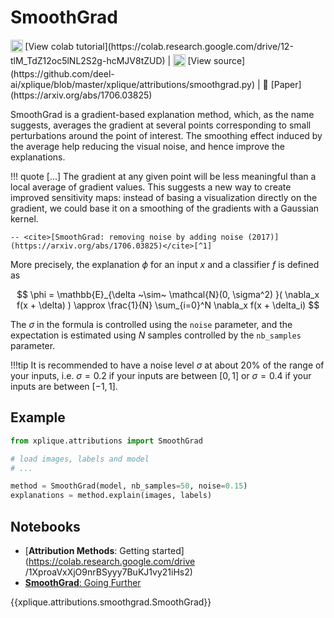 # SmoothGrad

<sub>
    <img src="https://upload.wikimedia.org/wikipedia/commons/d/d0/Google_Colaboratory_SVG_Logo.svg" width="20">
</sub>[View colab tutorial](https://colab.research.google.com/drive/12-tlM_TdZ12oc5lNL2S2g-hcMJV8tZUD) |
<sub>
    <img src="https://upload.wikimedia.org/wikipedia/commons/9/91/Octicons-mark-github.svg" width="20">
</sub>[View source](https://github.com/deel-ai/xplique/blob/master/xplique/attributions/smoothgrad.py) |
📰 [Paper](https://arxiv.org/abs/1706.03825)


SmoothGrad is a gradient-based explanation method, which, as the name suggests, averages the
gradient at several points corresponding to small perturbations around the point of interest.
The smoothing effect induced by the average help reducing the visual noise, and hence improve the
explanations.

!!! quote
    \[...] The gradient at any given point will be less meaningful than a local average of gradient
    values. This suggests a new way to create improved sensitivity maps: instead of basing a
    visualization directly on the gradient, we could base it on a smoothing of the gradients with a
    Gaussian kernel.

    -- <cite>[SmoothGrad: removing noise by adding noise (2017)](https://arxiv.org/abs/1706.03825)</cite>[^1]


More precisely, the explanation $\phi$ for an input $x$ and a classifier $f$ is defined as

$$
\phi = \mathbb{E}_{\delta ~\sim~ \mathcal{N}(0, \sigma^2) }( \nabla_x f(x + \delta) ) 
\approx \frac{1}{N} \sum_{i=0}^N \nabla_x f(x + \delta_i)
$$

The $\sigma$ in the formula is controlled using the `noise`
parameter, and the expectation is estimated using $N$ samples controlled by the `nb_samples` parameter.

!!!tip
    It is recommended to have a noise level $\sigma$ at about 20% of the range of your inputs, i.e. $\sigma=0.2$ if your inputs are between $[0, 1]$ or $\sigma=0.4$ if your inputs are between $[-1, 1]$.

## Example

```python
from xplique.attributions import SmoothGrad

# load images, labels and model
# ...

method = SmoothGrad(model, nb_samples=50, noise=0.15)
explanations = method.explain(images, labels)
```

## Notebooks

- [**Attribution Methods**: Getting started](https://colab.research.google.com/drive
/1XproaVxXjO9nrBSyyy7BuKJ1vy21iHs2)
- [**SmoothGrad**: Going Further](https://colab.research.google.com/drive/12-tlM_TdZ12oc5lNL2S2g-hcMJV8tZUD)

{{xplique.attributions.smoothgrad.SmoothGrad}}

[^1]: [SmoothGrad: removing noise by adding noise (2017)](https://arxiv.org/abs/1706.03825)
